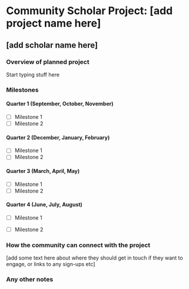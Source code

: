 # Community Scholar Project: [add project name here] 
## [add scholar name here]

### Overview of planned project
Start typing stuff here 

### Milestones

#### Quarter 1 (September, October, November)
- [ ] Milestone 1
- [ ] Milestone 2

#### Quarter 2 (December, January, February)
- [ ] Milestone 1
- [ ] Milestone 2

#### Quarter 3 (March, April, May)
- [ ] Milestone 1
- [ ] Milestone 2

#### Quarter 4 (June, July, August)
- [ ] Milestone 1
- [ ] Milestone 2


### How the community can connect with the project
[add some text here about where they should get in touch if they want to engage, or links to any sign-ups etc]


### Any other notes
